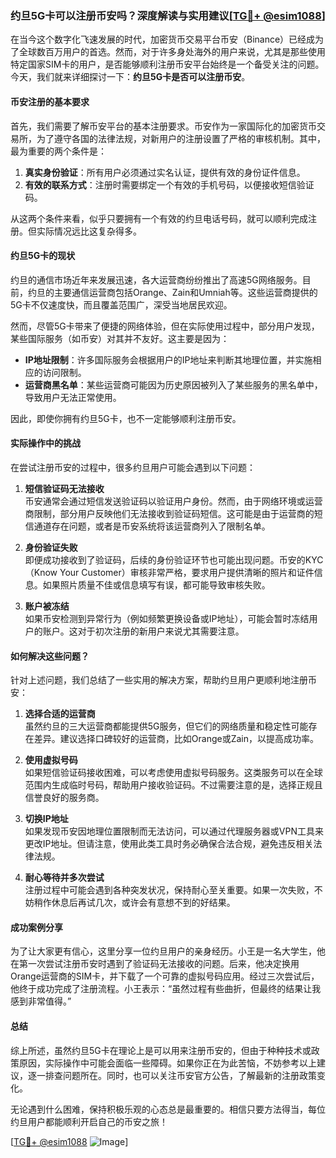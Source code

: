 ### 约旦5G卡可以注册币安吗？深度解读与实用建议[[TG💪+ @esim1088](https://t.me/s/esim1088)]

在当今这个数字化飞速发展的时代，加密货币交易平台币安（Binance）已经成为了全球数百万用户的首选。然而，对于许多身处海外的用户来说，尤其是那些使用特定国家SIM卡的用户，是否能够顺利注册币安平台始终是一个备受关注的问题。今天，我们就来详细探讨一下：**约旦5G卡是否可以注册币安**。

#### 币安注册的基本要求

首先，我们需要了解币安平台的基本注册要求。币安作为一家国际化的加密货币交易所，为了遵守各国的法律法规，对新用户的注册设置了严格的审核机制。其中，最为重要的两个条件是：

1. **真实身份验证**：所有用户必须通过实名认证，提供有效的身份证件信息。
2. **有效的联系方式**：注册时需要绑定一个有效的手机号码，以便接收短信验证码。

从这两个条件来看，似乎只要拥有一个有效的约旦电话号码，就可以顺利完成注册。但实际情况远比这复杂得多。

#### 约旦5G卡的现状

约旦的通信市场近年来发展迅速，各大运营商纷纷推出了高速5G网络服务。目前，约旦的主要通信运营商包括Orange、Zain和Umniah等。这些运营商提供的5G卡不仅速度快，而且覆盖范围广，深受当地居民欢迎。

然而，尽管5G卡带来了便捷的网络体验，但在实际使用过程中，部分用户发现，某些国际服务（如币安）对其并不友好。这主要是因为：

- **IP地址限制**：许多国际服务会根据用户的IP地址来判断其地理位置，并实施相应的访问限制。
- **运营商黑名单**：某些运营商可能因为历史原因被列入了某些服务的黑名单中，导致用户无法正常使用。

因此，即使你拥有约旦5G卡，也不一定能够顺利注册币安。

#### 实际操作中的挑战

在尝试注册币安的过程中，很多约旦用户可能会遇到以下问题：

1. **短信验证码无法接收**  
   币安通常会通过短信发送验证码以验证用户身份。然而，由于网络环境或运营商限制，部分用户反映他们无法接收到验证码短信。这可能是由于运营商的短信通道存在问题，或者是币安系统将该运营商列入了限制名单。

2. **身份验证失败**  
   即便成功接收到了验证码，后续的身份验证环节也可能出现问题。币安的KYC（Know Your Customer）审核非常严格，要求用户提供清晰的照片和证件信息。如果照片质量不佳或信息填写有误，都可能导致审核失败。

3. **账户被冻结**  
   如果币安检测到异常行为（例如频繁更换设备或IP地址），可能会暂时冻结用户的账户。这对于初次注册的新用户来说尤其需要注意。

#### 如何解决这些问题？

针对上述问题，我们总结了一些实用的解决方案，帮助约旦用户更顺利地注册币安：

1. **选择合适的运营商**  
   虽然约旦的三大运营商都能提供5G服务，但它们的网络质量和稳定性可能存在差异。建议选择口碑较好的运营商，比如Orange或Zain，以提高成功率。

2. **使用虚拟号码**  
   如果短信验证码接收困难，可以考虑使用虚拟号码服务。这类服务可以在全球范围内生成临时号码，帮助用户接收验证码。不过需要注意的是，选择正规且信誉良好的服务商。

3. **切换IP地址**  
   如果发现币安因地理位置限制而无法访问，可以通过代理服务器或VPN工具来更改IP地址。但请注意，使用此类工具时务必确保合法合规，避免违反相关法律法规。

4. **耐心等待并多次尝试**  
   注册过程中可能会遇到各种突发状况，保持耐心至关重要。如果一次失败，不妨稍作休息后再试几次，或许会有意想不到的好结果。

#### 成功案例分享

为了让大家更有信心，这里分享一位约旦用户的亲身经历。小王是一名大学生，他在第一次尝试注册币安时遇到了验证码无法接收的问题。后来，他决定换用Orange运营商的SIM卡，并下载了一个可靠的虚拟号码应用。经过三次尝试后，他终于成功完成了注册流程。小王表示：“虽然过程有些曲折，但最终的结果让我感到非常值得。”

#### 总结

综上所述，虽然约旦5G卡在理论上是可以用来注册币安的，但由于种种技术或政策原因，实际操作中可能会面临一些障碍。如果你正在为此苦恼，不妨参考以上建议，逐一排查问题所在。同时，也可以关注币安官方公告，了解最新的注册政策变化。

无论遇到什么困难，保持积极乐观的心态总是最重要的。相信只要方法得当，每位约旦用户都能顺利开启自己的币安之旅！

[[TG💪+ @esim1088](https://t.me/s/esim1088) ![Image](https://i.postimg.cc/4NQfJmqS/Snipaste-2025-05-13-00-14-12.png)]